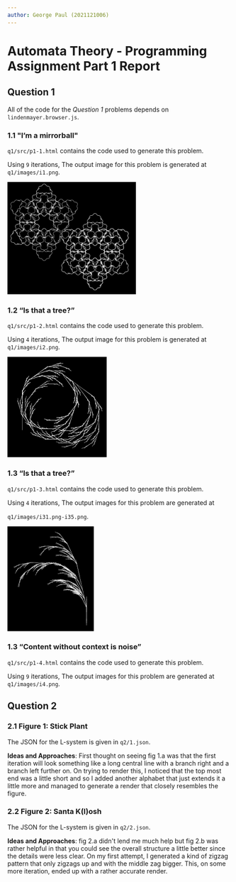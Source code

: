 ```yaml
---
author: George Paul (2021121006)
---
```


# Automata Theory - Programming Assignment Part 1 Report

## Question 1

All of the code for the *Question 1* problems depends on  `lindenmayer.browser.js`.

### 1.1 "I’m a mirrorball"

`q1/src/p1-1.html` contains the code used to generate this problem.

Using `9` iterations, The output image for this problem is generated at `q1/images/i1.png`.

<img src="Assets/Report/i1.png" alt="i1" style="zoom:50%;" />

### 1.2 “Is that a tree?”

`q1/src/p1-2.html` contains the code used to generate this problem.

Using `4` iterations, The output image for this problem is generated at `q1/images/i2.png`.

<img src="Assets/Report/i2.png" alt="i2" style="zoom:50%;" />

### 1.3 “Is that a tree?”

`q1/src/p1-3.html` contains the code used to generate this problem.

Using `4` iterations, The output images for this problem are generated at 

`q1/images/i31.png-i35.png`.

<img src="Assets/Report/i32.png" alt="i32" style="zoom:50%;" />

### 1.3 “Content without context is noise”

`q1/src/p1-4.html` contains the code used to generate this problem.

Using `9` iterations, The output images for this problem are generated at `q1/images/i4.png`.

## Question 2

### 2.1 Figure 1: Stick Plant

The JSON for the L-system is given in `q2/1.json`.

**Ideas and Approaches**: First thought on seeing fig 1.a was that the first iteration will look something like a long central line with a branch right and a branch left further on. On trying to render this, I noticed that the top most end was a little short and so I added another alphabet that just extends it a little more and managed to generate a render that closely resembles the figure.

### 2.2 Figure 2: Santa K(l)osh

The JSON for the L-system is given in `q2/2.json`.

**Ideas and Approaches**: fig 2.a didn't lend me much help but fig 2.b was rather helpful in that you could see the overall structure a little better since the details were less clear.  On my first attempt, I generated a kind of zigzag pattern that only zigzags up and with the middle zag bigger. This, on some more iteration, ended up with a rather accurate render.

